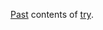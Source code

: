 [Past](https://github.com/nikitavoloboev/past) contents of [try](https://github.com/nikitavoloboev/try).
